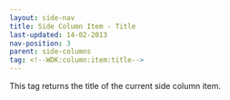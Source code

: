 ```yaml
---
layout: side-nav
title: Side Column Item - Title
last-updated: 14-02-2013
nav-position: 3
parent: side-columns
tag: <!--WDK:column:item:title-->
---
```


This tag returns the title of the current side column item.
